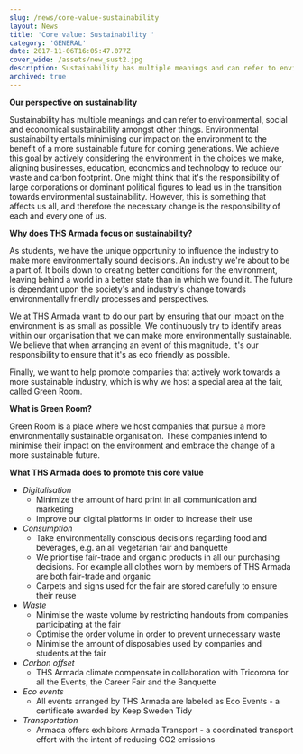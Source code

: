 ```yaml
---
slug: /news/core-value-sustainability
layout: News
title: 'Core value: Sustainability '
category: 'GENERAL'
date: 2017-11-06T16:05:47.077Z
cover_wide: /assets/new_sust2.jpg
description: Sustainability has multiple meanings and can refer to environmental, social and economical sustainability amongst other things. Environmental sustainability entails minimising our impact on the environment to the benefit of a more sustainable future for coming generations.
archived: true
---
```


**Our perspective on sustainability**

Sustainability has multiple meanings and can refer to environmental, social and economical sustainability amongst other things. Environmental sustainability entails minimising our impact on the environment to the benefit of a more sustainable future for coming generations. We achieve this goal by actively considering the environment in the choices we make, aligning businesses, education, economics and technology to reduce our waste and carbon footprint. One might think that it's the responsibility of large corporations or dominant political figures to lead us in the transition towards environmental sustainability. However, this is something that affects us all, and therefore the necessary change is the responsibility of each and every one of us.

**Why does THS Armada focus on sustainability?**

As students, we have the unique opportunity to influence the industry to make more environmentally sound decisions. An industry we're about to be a part of. It boils down to creating better conditions for the environment, leaving behind a world in a better state than in which we found it. The future is dependant upon the society's and industry's change towards environmentally friendly processes and perspectives.

We at THS Armada want to do our part by ensuring that our impact on the environment is as small as possible. We continuously try to identify areas within our organisation that we can make more environmentally sustainable. We believe that when arranging an event of this magnitude, it's our responsibility to ensure that it's as eco friendly as possible.

Finally, we want to help promote companies that actively work towards a more sustainable industry, which is why we host a special area at the fair, called Green Room.

**What is Green Room?**

Green Room is a place where we host companies that pursue a more environmentally sustainable organisation. These companies intend to minimise their impact on the environment and embrace the change of a more sustainable future.

**What THS Armada does to promote this core value**

-   _Digitalisation_
    -   Minimize the amount of hard print in all communication and marketing
    -   Improve our digital platforms in order to increase their use
-   _Consumption_
    -   Take environmentally conscious decisions regarding food and beverages, e.g. an all vegetarian fair and banquette
    -   We prioritise fair-trade and organic products in all our purchasing decisions. For example all clothes worn by members of THS Armada are both fair-trade and organic
    -   Carpets and signs used for the fair are stored carefully to ensure their reuse
-   _Waste_
    -   Minimise the waste volume by restricting handouts from companies participating at the fair
    -   Optimise the order volume in order to prevent unnecessary waste
    -   Minimise the amount of disposables used by companies and students at the fair
-   _Carbon offset_
    -   THS Armada climate compensate in collaboration with Tricorona for all the Events, the Career Fair and the Banquette
-   _Eco events_
    -   All events arranged by THS Armada are labeled as Eco Events - a certificate awarded by Keep Sweden Tidy
-   _Transportation_
    -   Armada offers exhibitors Armada Transport - a coordinated transport effort with the intent of reducing CO2 emissions
